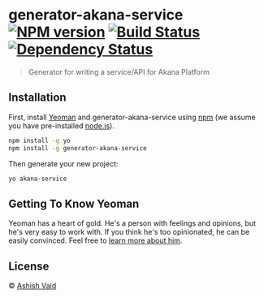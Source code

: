 # generator-akana-service [![NPM version][npm-image]][npm-url] [![Build Status][travis-image]][travis-url] [![Dependency Status][daviddm-image]][daviddm-url]
> Generator for writing a service/API for Akana Platform

## Installation

First, install [Yeoman](http://yeoman.io) and generator-akana-service using [npm](https://www.npmjs.com/) (we assume you have pre-installed [node.js](https://nodejs.org/)).

```bash
npm install -g yo
npm install -g generator-akana-service
```

Then generate your new project:

```bash
yo akana-service
```

## Getting To Know Yeoman

Yeoman has a heart of gold. He&#39;s a person with feelings and opinions, but he&#39;s very easy to work with. If you think he&#39;s too opinionated, he can be easily convinced. Feel free to [learn more about him](http://yeoman.io/).

## License

 © [Ashish Vaid]()


[npm-image]: https://badge.fury.io/js/generator-akana-service.svg
[npm-url]: https://npmjs.org/package/generator-akana-service
[travis-image]: https://travis-ci.org/funnyenough/generator-akana-service.svg?branch=master
[travis-url]: https://travis-ci.org/funnyenough/generator-akana-service
[daviddm-image]: https://david-dm.org/funnyenough/generator-akana-service.svg?theme=shields.io
[daviddm-url]: https://david-dm.org/funnyenough/generator-akana-service
